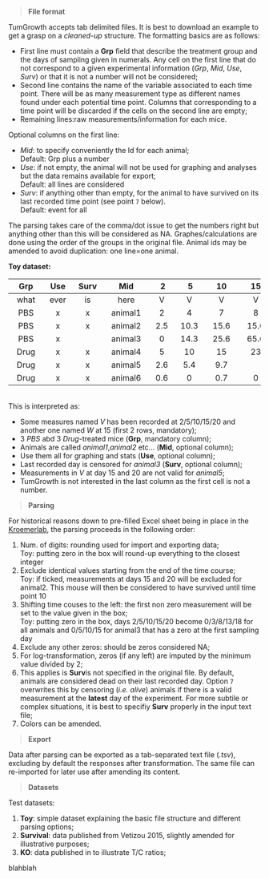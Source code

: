 
> **File format**

<tumcode>TumGrowth</tumcode> accepts tab delimited files. It is best to download an example to get a grasp on a *cleaned-up* structure. The formatting basics are as follows:

- First line must contain a **Grp** field that describe the treatment group and the days of sampling given in numerals. Any cell on the first line that do not correspond to a given experimental information (*Grp*, *Mid*, *Use*, *Surv*) or that it is not a number will not be considered;
- Second line contains the name of the variable associated to each time point. There will be as many measurement type as different names found under each potential time point. Columns that corresponding to a time point will be discarded if the cells on the second line are empty;
- Remaining lines:raw measurements/information for each mice.

Optional columns on the first line:

- *Mid*: to specify conveniently the Id for each animal;<br>
<excode>Default: Grp plus a number</excode>
- *Use*: if not empty, the animal will not be used for graphing and analyses but the data remains available for export;<br>
<excode>Default: all lines are considered</excode>
- *Surv*: if anything other than empty, for the animal to have survived on its last recorded time point (see point `7` below).<br>
<excode>Default: event for all</excode>

The parsing takes care of the comma/dot issue to get the numbers right but anything other than this will be considered as NA. Graphes/calculations are done using the order of the groups in the original file. Animal ids may be amended to avoid duplication: one line=one animal.


**Toy dataset:**

| Grp | &nbsp;Use&nbsp; | &nbsp;Surv&nbsp; | &nbsp;&nbsp;Mid&nbsp;&nbsp; | &nbsp;&nbsp;2&nbsp; | &nbsp;&nbsp;5&nbsp; | &nbsp;10&nbsp; | &nbsp;15&nbsp; | &nbsp;15&nbsp; | 20 | &nbsp;d25&nbsp; |
| :----: | :-----: | :----: | :------: | :----: | :----: | :----: | :----: | :----: | :----: | :-----: |
| &nbsp;what&nbsp; | &nbsp;ever&nbsp; | &nbsp;is&nbsp; | &nbsp;here&nbsp; | V | V | V | V | W | V | V |
| PBS | x | x | &nbsp;animal1&nbsp; | 2 | 4 | 7 | 8 | &nbsp;500&nbsp; | 14 | 1 |
| PBS | x | x | &nbsp;&nbsp;animal2&nbsp;&nbsp; | &nbsp;2.5&nbsp; | 10.3 | &nbsp;&nbsp;15.6&nbsp;&nbsp; | &nbsp;&nbsp;15.6&nbsp;&nbsp; | &nbsp;&nbsp;432&nbsp;&nbsp; | &nbsp;&nbsp;15.6&nbsp;&nbsp; | &nbsp;&nbsp;like&nbsp;&nbsp; |
| PBS | x | | animal3 |0 | &nbsp;14.3&nbsp; | &nbsp;25.6&nbsp; | &nbsp;65.6&nbsp; | 432 | 85.1 | &nbsp; |
| Drug | x | x | animal4 | 5 | 10 | 15 | 23 | 147 | 60 | b10 |
| Drug | x | x | animal5 | &nbsp;2.6&nbsp; | 5.4 | 9.7 | &nbsp; | 285 | &nbsp;&nbsp;eighty&nbsp;&nbsp; | 10 |
| &nbsp;&nbsp;Drug&nbsp;&nbsp; | x | x | animal6 | 0.6 | 0 | 0.7 | 0 | 120 | 0 | 613 |

<br>
This is interpreted as: 

- Some measures named *V* has been recorded at 2/5/10/15/20 and another one named *W* at 15 (first 2 rows, mandatory);
- 3 *PBS* abd 3 *Drug*-treated mice (**Grp**, mandatory column);
- Animals are called *animal1*,*animal2* etc... (**Mid**, optional column);
- Use them all for graphing and stats (**Use**, optional column);
- Last recorded day is censored for *animal3* (**Surv**, optional column);
- Measurements in *V* at day 15 and 20 are not valid for *animal5*;
- <tumcode>TumGrowth</tumcode> is not interested in the last column as the first cell is not a number.


> **Parsing**

For historical reasons down to pre-filled Excel sheet being in place in the [Kroemerlab](http://kroemerlab.com/), the parsing proceeds in the following order:

1. Num. of digits: rounding used for import and exporting data;<br>
<excode>Toy: putting zero in the box will round-up everything to the closest integer</excode>
3. Exclude identical values starting from the end of the time course;<br>
<excode>Toy: if ticked, measurements at days 15 and 20 will be excluded for animal2. This mouse will then be considered to have survived until time point 10</excode>
4. Shifting time couses to the left: the first non zero measurement will be set to the value given in the box;<br>
<excode>Toy: putting zero in the box, days 2/5/10/15/20 become 0/3/8/13/18 for all animals  and 0/5/10/15 for animal3 that has a zero at the first sampling day</excode>
5. Exclude any other zeros: should be zeros considered NA;
6. For log-transformation, zeros (if any left) are imputed by the minimum value divided by 2;
7. This applies is **Surv**is not specified in the original file. By default, animals are considered dead on their last recorded day. Option `7` overwrites this by censoring (*i.e. alive*) animals if there is a valid measurement at the **latest** day of the experiment. For more subtile or complex situations, it is best to specifiy **Surv** properly in the input text file;
8. Colors can be amended.


> **Export**

Data after parsing can be exported as a tab-separated text file (*.tsv*), excluding by default the responses after transformation. The same file can re-imported for later use after amending its content.


> **Datasets**

Test datasets:

1. **Toy**: simple dataset explaining the basic file structure and different parsing options;
2. **Survival**: data published from Vetizou 2015, slightly amended for illustrative purposes;
3. **KO**: data published in to illustrate T/C ratios;

blahblah

